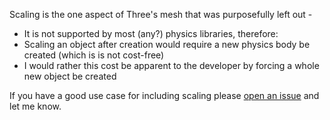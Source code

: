 Scaling is the one aspect of Three's mesh that was purposefully left out -

* It is not supported by most (any?) physics libraries, therefore:
* Scaling an object after creation would require a new physics body be created (which is is not cost-free)
* I would rather this cost be apparent to the developer by forcing a whole new object be created

If you have a good use case for including scaling please [open an issue](https://github.com/chandlerprall/Physijs/issues/new) and let me know.